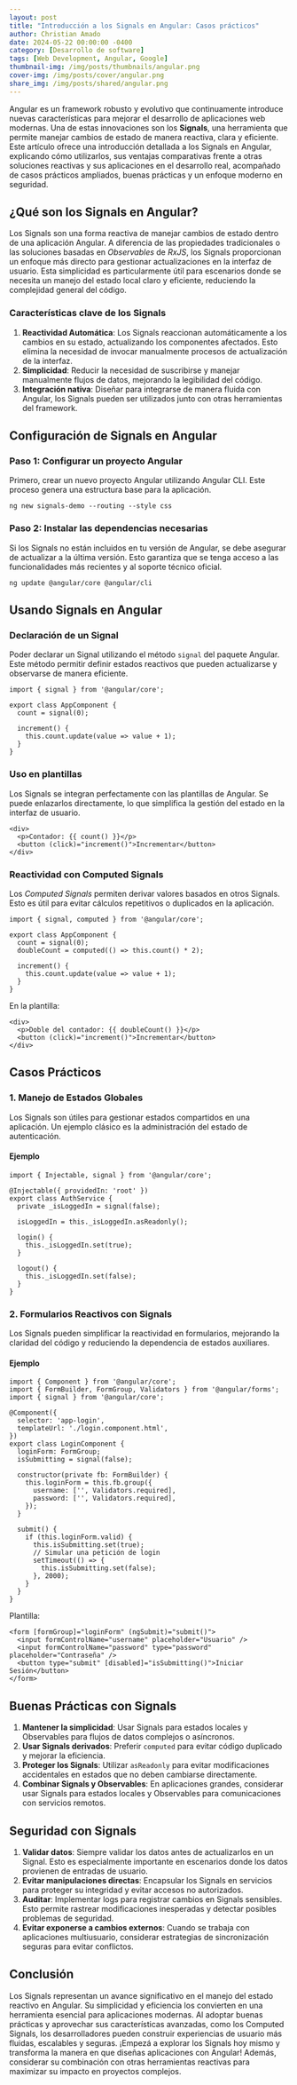 ```yaml
---
layout: post
title: "Introducción a los Signals en Angular: Casos prácticos"
author: Christian Amado
date: 2024-05-22 00:00:00 -0400
category: [Desarrollo de software]
tags: [Web Development, Angular, Google]
thumbnail-img: /img/posts/thumbnails/angular.png
cover-img: /img/posts/cover/angular.png
share_img: /img/posts/shared/angular.png
---
```


Angular es un framework robusto y evolutivo que continuamente introduce nuevas características para mejorar el desarrollo de aplicaciones web modernas. Una de estas innovaciones son los **Signals**, una herramienta que permite manejar cambios de estado de manera reactiva, clara y eficiente. Este artículo ofrece una introducción detallada a los Signals en Angular, explicando cómo utilizarlos, sus ventajas comparativas frente a otras soluciones reactivas y sus aplicaciones en el desarrollo real, acompañado de casos prácticos ampliados, buenas prácticas y un enfoque moderno en seguridad.

<!--more-->

## ¿Qué son los Signals en Angular?
Los Signals son una forma reactiva de manejar cambios de estado dentro de una aplicación Angular. A diferencia de las propiedades tradicionales o las soluciones basadas en *Observables* de *RxJS*, los Signals proporcionan un enfoque más directo para gestionar actualizaciones en la interfaz de usuario. Esta simplicidad es particularmente útil para escenarios donde se necesita un manejo del estado local claro y eficiente, reduciendo la complejidad general del código.

### Características clave de los Signals
1. **Reactividad Automática**: Los Signals reaccionan automáticamente a los cambios en su estado, actualizando los componentes afectados. Esto elimina la necesidad de invocar manualmente procesos de actualización de la interfaz.
2. **Simplicidad**: Reducir la necesidad de suscribirse y manejar manualmente flujos de datos, mejorando la legibilidad del código.
3. **Integración nativa**: Diseñar para integrarse de manera fluida con Angular, los Signals pueden ser utilizados junto con otras herramientas del framework.

## Configuración de Signals en Angular
### Paso 1: Configurar un proyecto Angular
Primero, crear un nuevo proyecto Angular utilizando Angular CLI. Este proceso genera una estructura base para la aplicación.

```
ng new signals-demo --routing --style css
```

### Paso 2: Instalar las dependencias necesarias
Si los Signals no están incluidos en tu versión de Angular, se debe asegurar de actualizar a la última versión. Esto garantiza que se tenga acceso a las funcionalidades más recientes y al soporte técnico oficial.

```
ng update @angular/core @angular/cli
```

## Usando Signals en Angular
### Declaración de un Signal
Poder declarar un Signal utilizando el método `signal` del paquete Angular. Este método permitir definir estados reactivos que pueden actualizarse y observarse de manera eficiente.

```
import { signal } from '@angular/core';

export class AppComponent {
  count = signal(0);

  increment() {
    this.count.update(value => value + 1);
  }
}
```

### Uso en plantillas
Los Signals se integran perfectamente con las plantillas de Angular. Se puede enlazarlos directamente, lo que simplifica la gestión del estado en la interfaz de usuario.

```
<div>
  <p>Contador: {{ count() }}</p>
  <button (click)="increment()">Incrementar</button>
</div>
```

### Reactividad con Computed Signals
Los *Computed Signals* permiten derivar valores basados en otros Signals. Esto es útil para evitar cálculos repetitivos o duplicados en la aplicación.

```
import { signal, computed } from '@angular/core';

export class AppComponent {
  count = signal(0);
  doubleCount = computed(() => this.count() * 2);

  increment() {
    this.count.update(value => value + 1);
  }
}
```

En la plantilla:

```
<div>
  <p>Doble del contador: {{ doubleCount() }}</p>
  <button (click)="increment()">Incrementar</button>
</div>
```

## Casos Prácticos
### 1. Manejo de Estados Globales
Los Signals son útiles para gestionar estados compartidos en una aplicación. Un ejemplo clásico es la administración del estado de autenticación.

#### Ejemplo
```
import { Injectable, signal } from '@angular/core';

@Injectable({ providedIn: 'root' })
export class AuthService {
  private _isLoggedIn = signal(false);

  isLoggedIn = this._isLoggedIn.asReadonly();

  login() {
    this._isLoggedIn.set(true);
  }

  logout() {
    this._isLoggedIn.set(false);
  }
}
```

### 2. Formularios Reactivos con Signals
Los Signals pueden simplificar la reactividad en formularios, mejorando la claridad del código y reduciendo la dependencia de estados auxiliares.

#### Ejemplo
```
import { Component } from '@angular/core';
import { FormBuilder, FormGroup, Validators } from '@angular/forms';
import { signal } from '@angular/core';

@Component({
  selector: 'app-login',
  templateUrl: './login.component.html',
})
export class LoginComponent {
  loginForm: FormGroup;
  isSubmitting = signal(false);

  constructor(private fb: FormBuilder) {
    this.loginForm = this.fb.group({
      username: ['', Validators.required],
      password: ['', Validators.required],
    });
  }

  submit() {
    if (this.loginForm.valid) {
      this.isSubmitting.set(true);
      // Simular una petición de login
      setTimeout(() => {
        this.isSubmitting.set(false);
      }, 2000);
    }
  }
}
```

Plantilla:
```
<form [formGroup]="loginForm" (ngSubmit)="submit()">
  <input formControlName="username" placeholder="Usuario" />
  <input formControlName="password" type="password" placeholder="Contraseña" />
  <button type="submit" [disabled]="isSubmitting()">Iniciar Sesión</button>
</form>
```
## Buenas Prácticas con Signals
1. **Mantener la simplicidad**: Usar Signals para estados locales y Observables para flujos de datos complejos o asíncronos.
2. **Usar Signals derivados**: Preferir `computed` para evitar código duplicado y mejorar la eficiencia.
3. **Proteger los Signals**: Utilizar `asReadonly` para evitar modificaciones accidentales en estados que no deben cambiarse directamente.
4. **Combinar Signals y Observables**: En aplicaciones grandes, considerar usar Signals para estados locales y Observables para comunicaciones con servicios remotos.

## Seguridad con Signals
1. **Validar datos**: Siempre validar los datos antes de actualizarlos en un Signal. Esto es especialmente importante en escenarios donde los datos provienen de entradas de usuario.
2. **Evitar manipulaciones directas**: Encapsular los Signals en servicios para proteger su integridad y evitar accesos no autorizados.
3. **Auditar**: Implementar logs para registrar cambios en Signals sensibles. Esto permite rastrear modificaciones inesperadas y detectar posibles problemas de seguridad.
4. **Evitar exponerse a cambios externos**: Cuando se trabaja con aplicaciones multiusuario, considerar estrategias de sincronización seguras para evitar conflictos.

## Conclusión
Los Signals representan un avance significativo en el manejo del estado reactivo en Angular. Su simplicidad y eficiencia los convierten en una herramienta esencial para aplicaciones modernas. Al adoptar buenas prácticas y aprovechar sus características avanzadas, como los Computed Signals, los desarrolladores pueden construir experiencias de usuario más fluidas, escalables y seguras. ¡Empezá a explorar los Signals hoy mismo y transforma la manera en que diseñas aplicaciones con Angular! Además, considerar su combinación con otras herramientas reactivas para maximizar su impacto en proyectos complejos.
